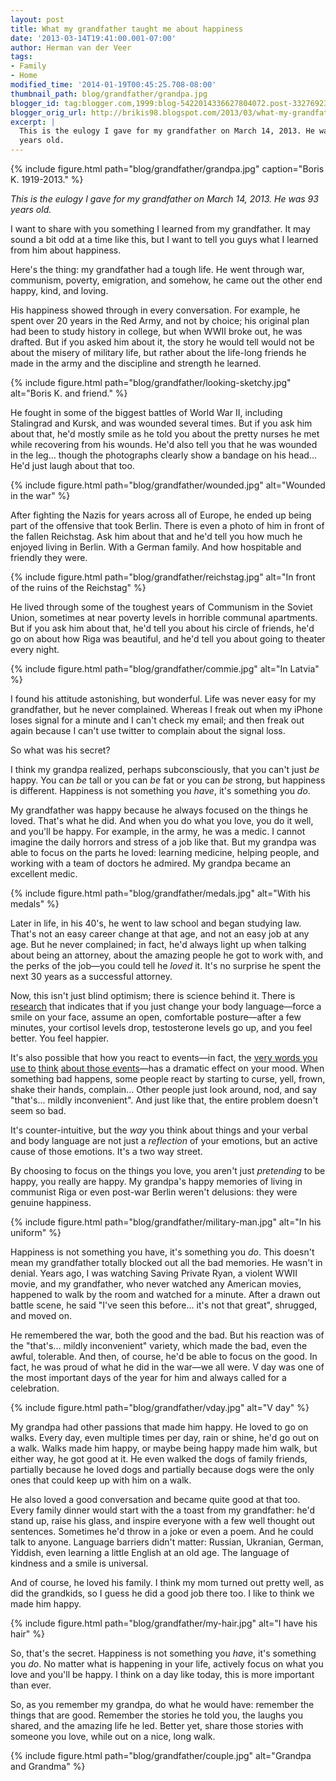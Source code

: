 ```yaml
---
layout: post
title: What my grandfather taught me about happiness
date: '2013-03-14T19:41:00.001-07:00'
author: Herman van der Veer
tags:
- Family
- Home
modified_time: '2014-01-19T00:45:25.708-08:00'
thumbnail_path: blog/grandfather/grandpa.jpg
blogger_id: tag:blogger.com,1999:blog-5422014336627804072.post-3327692380157976192
blogger_orig_url: http://brikis98.blogspot.com/2013/03/what-my-grandfather-taught-me-about.html
excerpt: |
  This is the eulogy I gave for my grandfather on March 14, 2013. He was 93 
  years old. 
---
```


{% include figure.html path="blog/grandfather/grandpa.jpg" caption="Boris K. 1919-2013." %}

*This is the eulogy I gave for my grandfather on March 14, 2013. He was 93 
years old.* 

I want to share with you something I learned 
from my grandfather. It may sound a bit odd at a time like this, but I want to 
tell you guys what I learned from him about happiness. 

Here's the thing: my grandfather had a tough life. He 
went through war, communism, poverty, emigration, and somehow, he came out the 
other end happy, kind, and loving. 

His happiness showed through in every conversation. For example, he spent over 20 years in the Red Army, 
and not by choice; his original plan had been to study history in college, but 
when WWII broke out, he was drafted. But if you asked him about it, the story 
he would tell would not be about the misery of military life, but rather about 
the life-long friends he made in the army and the discipline and strength he 
learned.

{% include figure.html path="blog/grandfather/looking-sketchy.jpg" alt="Boris K. and friend." %}

He fought in some of the biggest battles of World War 
II, including Stalingrad and Kursk, and was wounded several times. But if you 
ask him about that, he'd mostly smile as he told you about the pretty nurses 
he met while recovering from his wounds. He'd also tell you that he was 
wounded in the leg... though the photographs clearly show a bandage on his 
head... He'd just laugh about that too. 

{% include figure.html path="blog/grandfather/wounded.jpg" alt="Wounded in the war" %}

After fighting the Nazis for years across all of 
Europe, he ended up being part of the offensive that took Berlin. There is 
even a photo of him in front of the fallen Reichstag. Ask him about that and 
he'd tell you how much he enjoyed living in Berlin. With a German family. And 
how hospitable and friendly they were. 

{% include figure.html path="blog/grandfather/reichstag.jpg" alt="In front of the ruins of the Reichstag" %}

He lived through some of the toughest years of 
Communism in the Soviet Union, sometimes at near poverty levels in horrible 
communal apartments. But if you ask him about that, he'd tell you about his 
circle of friends, he'd go on about how Riga was beautiful, and he'd tell you 
about going to theater every night. 

{% include figure.html path="blog/grandfather/commie.jpg" alt="In Latvia" %}

I found his attitude astonishing, but wonderful. Life 
was never easy for my grandfather, but he never complained. Whereas I freak 
out when my iPhone loses signal for a minute and I can't check my email; and 
then freak out again because I can't use twitter to complain about the signal 
loss. 

So what was his secret? 

I think my grandpa realized, perhaps subconsciously, 
that you can't just *be* happy. You can *be* tall or you can *be* fat or you 
can *be* strong, but happiness is different. Happiness is not something you 
*have*, it's something you *do*.

My grandfather was happy because he always focused on the things he loved. 
That's what he did. And when you do what you love, you do it well, and you'll 
be happy. For example, in the army, he was a medic. I cannot 
imagine the daily horrors and stress of a job like that. But my grandpa was 
able to focus on the parts he loved: learning medicine, helping people, and 
working with a team of doctors he admired. My grandpa became an excellent 
medic. 

{% include figure.html path="blog/grandfather/medals.jpg" alt="With his medals" %}

Later in life, in his 40's, he went to law school and 
began studying law. That's not an easy career change at that age, and not an 
easy job at any age. But he never complained; in fact, he'd always light up 
when talking about being an attorney, about the amazing people he got to work 
with, and the perks of the job&mdash;you could tell he *loved* it. It's no 
surprise he spent the next 30 years as a successful attorney. 

Now, this isn't just blind optimism; there is science behind it. There is 
[research](http://www.ted.com/talks/amy_cuddy_your_body_language_shapes_who_you_are.html) 
that indicates that if you just change your body language&mdash;force a smile on 
your face, assume an open, comfortable posture&mdash;after a few minutes, your 
cortisol levels drop, testosterone levels go up, and you feel better. You feel 
happier. 

It's also possible that how you react to events&mdash;in fact, the 
[very words you use to](http://www.linkedin.com/today/post/article/20121026164951-101706366-change-your-words-change-your-life-the-simplest-tool-i-know-for-immediately-transforming-the-quality-of-your-life)
[think](http://www.linkedin.com/today/post/article/20121026164951-101706366-change-your-words-change-your-life-the-simplest-tool-i-know-for-immediately-transforming-the-quality-of-your-life)
[about those events](http://www.linkedin.com/today/post/article/20121026164951-101706366-change-your-words-change-your-life-the-simplest-tool-i-know-for-immediately-transforming-the-quality-of-your-life)&mdash;has 
a dramatic effect on your mood. When something bad happens, some people 
react by starting to curse, yell, frown, shake their hands, complain... Other 
people just look around, nod, and say "that's... mildly inconvenient". And 
just like that, the entire problem doesn't seem so bad. 

It's counter-intuitive, but the *way* you think about things and your verbal 
and body language are not just a *reflection* of your emotions, but an active 
cause of those emotions. It's a two way street. 

By choosing to focus on the things you love, you 
aren't just *pretending* to be happy, you really are happy. My grandpa's happy 
memories of living in communist Riga or even post-war Berlin weren't 
delusions: they were genuine happiness. 

{% include figure.html path="blog/grandfather/military-man.jpg" alt="In his uniform" %}

Happiness is not something you have, it's something you *do*. This doesn't mean my grandfather totally blocked out 
all the bad memories. He wasn't in denial. Years ago, I was watching Saving 
Private Ryan, a violent WWII movie, and my grandfather, who never watched any 
American movies, happened to walk by the room and watched for a minute. After 
a drawn out battle scene, he said "I've seen this before... it's not that 
great", shrugged, and moved on. 

He remembered the war, both the good and the bad. But 
his reaction was of the "that's... mildly inconvenient" variety, which made 
the bad, even the awful, tolerable. And then, of course, he'd be able to focus 
on the good. In fact, he was proud of what he did in the war&mdash;we all were. V 
day was one of the most important days of the year for him and always called 
for a celebration. 

{% include figure.html path="blog/grandfather/vday.jpg" alt="V day" %}

My grandpa had other passions that made him 
happy. He loved to go on walks. Every day, even multiple times per day, rain 
or shine, he'd go out on a walk. Walks made him happy, or maybe being happy 
made him walk, but either way, he got good at it. He even walked the dogs of 
family friends, partially because he loved dogs and partially because dogs 
were the only ones that could keep up with him on a walk. 

He also loved a good conversation and became quite 
good at that too. Every family dinner would start with the a toast from my 
grandfather: he'd stand up, raise his glass, and inspire everyone with a few 
well thought out sentences. Sometimes he'd throw in a joke or even a poem. And 
he could talk to anyone. Language barriers didn't matter: Russian, Ukranian, 
German, Yiddish, even learning a little English at an old age. The language of 
kindness and a smile is universal. 

And of course, he loved his family. I think my mom 
turned out pretty well, as did the grandkids, so I guess he did a good job 
there too. I like to think we made him happy. 

{% include figure.html path="blog/grandfather/my-hair.jpg" alt="I have his hair" %}

So, that's the secret. Happiness is not something you *have*, it's something 
you *do*. No matter what is happening in your life, 
actively focus on what you love and you'll be happy. I think on a day like 
today, this is more important than ever. 

So, as you remember my grandpa, do what he would have: 
remember the things that are good. Remember the stories he told you, the 
laughs you shared, and the amazing life he led. Better yet, share those 
stories with someone you love, while out on a nice, long walk.

{% include figure.html path="blog/grandfather/couple.jpg" alt="Grandpa and Grandma" %}

